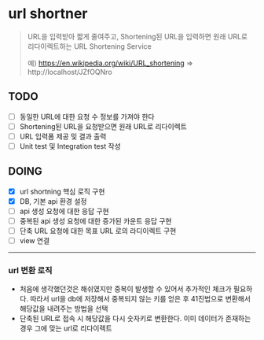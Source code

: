 # url  shortner

> URL을 입력받아 짧게 줄여주고, Shortening된 URL을 입력하면 원래 URL로 리다이렉트하는 URL Shortening Service
> 
> 예) https://en.wikipedia.org/wiki/URL_shortening => http://localhost/JZfOQNro

## TODO
- [ ] 동일한 URL에 대한 요청 수 정보를 가져야 한다
- [ ] Shortening된 URL을 요청받으면 원래 URL로 리다이렉트
- [ ] URL 입력폼 제공 및 결과 출력 
- [ ] Unit test 및 Integration test 작성

## DOING
- [x] url shortning 핵심 로직 구현
- [x] DB, 기본 api 환경 설정
- [ ] api 생성 요청에 대한 응답 구현
- [ ] 중복된 api 생성 요청에 대한 증가된 카운트 응답 구현
- [ ] 단축 URL 요청에 대한 목표 URL 로의 라디이렉트 구현
- [ ] view 연결

---

### url 변환 로직
- 처음에 생각했던것은 해쉬였지만 중복이 발생할 수 있어서 추가적인 체크가 필요하다. 따라서 url을 db에 저장해서 중복되지 않는 키를 얻은 후 41진법으로 변환해서 해당값을 내려주는 방법을 선택
- 단축된 URL로 접속 시 해당값을 다시 숫자키로 변환한다. 이미 데이터가 존재하는 경우 그에 맞는 url로 리다이렉트